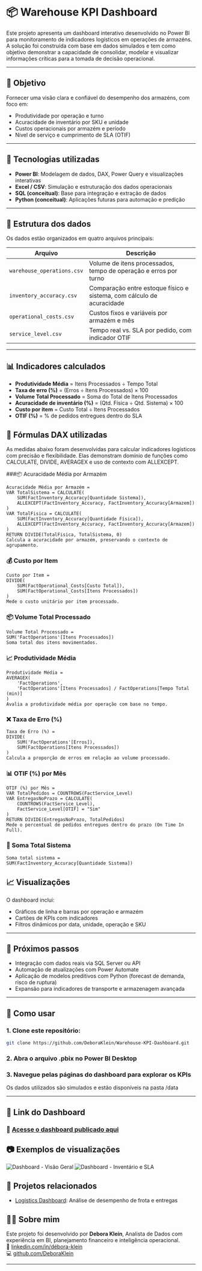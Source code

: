 # 📦 Warehouse KPI Dashboard

Este projeto apresenta um dashboard interativo desenvolvido no Power BI para monitoramento de indicadores logísticos em operações de armazéns. A solução foi construída com base em dados simulados e tem como objetivo demonstrar a capacidade de consolidar, modelar e visualizar informações críticas para a tomada de decisão operacional.

---

## 🎯 Objetivo

Fornecer uma visão clara e confiável do desempenho dos armazéns, com foco em:

- Produtividade por operação e turno
- Acuracidade de inventário por SKU e unidade
- Custos operacionais por armazém e período
- Nível de serviço e cumprimento de SLA (OTIF)

---

## 🧠 Tecnologias utilizadas

- **Power BI**: Modelagem de dados, DAX, Power Query e visualizações interativas
- **Excel / CSV**: Simulação e estruturação dos dados operacionais
- **SQL (conceitual)**: Base para integração e extração de dados
- **Python (conceitual)**: Aplicações futuras para automação e predição

---

## 📁 Estrutura dos dados

Os dados estão organizados em quatro arquivos principais:

| Arquivo | Descrição |
|--------|-----------|
| `warehouse_operations.csv` | Volume de itens processados, tempo de operação e erros por turno |
| `inventory_accuracy.csv` | Comparação entre estoque físico e sistema, com cálculo de acuracidade |
| `operational_costs.csv` | Custos fixos e variáveis por armazém e mês |
| `service_level.csv` | Tempo real vs. SLA por pedido, com indicador OTIF |

---

## 📊 Indicadores calculados

- **Produtividade Média** = Itens Processados ÷ Tempo Total  
- **Taxa de erro (%)** = (Erros ÷ Itens Processados) × 100
- **Volume Total Processado** = Soma do Total de Itens Processados
- **Acuracidade de inventário (%)** = (Qtd. Física ÷ Qtd. Sistema) × 100  
- **Custo por item** = Custo Total ÷ Itens Processados  
- **OTIF (%)** = % de pedidos entregues dentro do SLA


## 🧮 Fórmulas DAX utilizadas
As medidas abaixo foram desenvolvidas para calcular indicadores logísticos com precisão e flexibilidade. Elas demonstram domínio de funções como CALCULATE, DIVIDE, AVERAGEX e uso de contexto com ALLEXCEPT.

###📦 Acuracidade Média por Armazém
````
Acuracidade Média por Armazém = 
VAR TotalSistema = CALCULATE(
    SUM(FactInventory_Accuracy[Quantidade Sistema]), 
    ALLEXCEPT(FactInventory_Accuracy, FactInventory_Accuracy[Armazem])
)
VAR TotalFisica = CALCULATE(
    SUM(FactInventory_Accuracy[Quantidade Física]), 
    ALLEXCEPT(FactInventory_Accuracy, FactInventory_Accuracy[Armazem])
)
RETURN DIVIDE(TotalFisica, TotalSistema, 0)
Calcula a acuracidade por armazém, preservando o contexto de agrupamento.
````
### 💰 Custo por Item
````
Custo por Item = 
DIVIDE(
    SUM(FactOperational_Costs[Custo Total]), 
    SUM(FactOperational_Costs[Itens Processados])
)
Mede o custo unitário por item processado.
````
### 📦 Volume Total Processado
````
Volume Total Processado = 
SUM('FactOperations'[Itens Processados])
Soma total dos itens movimentados.
````
### 📈 Produtividade Média
```
Produtividade Média = 
AVERAGEX(
    'FactOperations', 
    'FactOperations'[Itens Processados] / FactOperations[Tempo Total (min)]
)
Avalia a produtividade média por operação com base no tempo.
````
### ❌ Taxa de Erro (%)
````
Taxa de Erro (%) = 
DIVIDE(
    SUM('FactOperations'[Erros]), 
    SUM(FactOperations[Itens Processados])
)
Calcula a proporção de erros em relação ao volume processado.
````
### 📊 OTIF (%) por Mês
````
OTIF (%) por Mês = 
VAR TotalPedidos = COUNTROWS(FactService_Level)
VAR EntregasNoPrazo = CALCULATE(
    COUNTROWS(FactService_Level),
    FactService_Level[OTIF] = "Sim"
)
RETURN DIVIDE(EntregasNoPrazo, TotalPedidos)
Mede o percentual de pedidos entregues dentro do prazo (On Time In Full).
````
### 🧮 Soma Total Sistema
````
Soma total sistema = 
SUM(FactInventory_Accuracy[Quantidade Sistema])
````
## 📈 Visualizações

O dashboard inclui:

- Gráficos de linha e barras por operação e armazém  
- Cartões de KPIs com indicadores  
- Filtros dinâmicos por data, unidade, operação e SKU  
  
---

## 🧩 Próximos passos

- Integração com dados reais via SQL Server ou API  
- Automação de atualizações com Power Automate  
- Aplicação de modelos preditivos com Python (forecast de demanda, risco de ruptura)  
- Expansão para indicadores de transporte e armazenagem avançada

---
## 🚀 Como usar

### 1. Clone este repositório:
   ```bash
   git clone https://github.com/DeboraKlein/Warehouse-KPI-Dashboard.git
````
### 2. Abra o arquivo .pbix no Power BI Desktop

### 3. Navegue pelas páginas do dashboard para explorar os KPIs

Os dados utilizados são simulados e estão disponíveis na pasta /data


---

## 🔗 Link do Dashboard  
### 🔗 [Acesse o dashboard publicado aqui](https://app.powerbi.com/view?r=eyJrIjoiNjA5NDRhYmMtMmZmNC00MmI5LTk1MGYtMWNiZWNlMTQ5NjZjIiwidCI6IjY1OWNlMmI4LTA3MTQtNDE5OC04YzM4LWRjOWI2MGFhYmI1NyJ9)





## 📷 Exemplos de visualizações

![Dashboard - Visão Geral](https://github.com/user-attachments/assets/029dcdf7-fb70-4744-a408-f5692a86ccf5)
![Dashboard - Inventário e SLA](https://github.com/user-attachments/assets/679a8d4f-8a06-425f-aafe-75c9e989f19c)

## 🔗 Projetos relacionados

- [Logistics Dashboard](https://github.com/DeboraKlein/Logistics-Dashboard): Análise de desempenho de frota e entregas



## 👩‍💻 Sobre mim

Este projeto foi desenvolvido por **Debora Klein**, Analista de Dados com experiência em BI, planejamento financeiro e inteligência operacional.  
🔗 [linkedin.com/in/débora-klein](https://linkedin.com/in/débora-klein)  
💻 [github.com/DeboraKlein](https://github.com/DeboraKlein)

---


